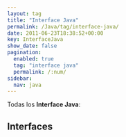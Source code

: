 ```yaml
---
layout: tag
title: "Interface Java"
permalink: /Java/tag/interface-java/
date: 2011-06-23T18:38:52+00:00
key: InterfaceJava
show_date: false
pagination: 
  enabled: true
  tag: "interface java"
  permalink: /:num/    
sidebar:
  nav: java
---
```


Todas los <strong>Interface Java</strong>:
<h2>Interfaces</h2>